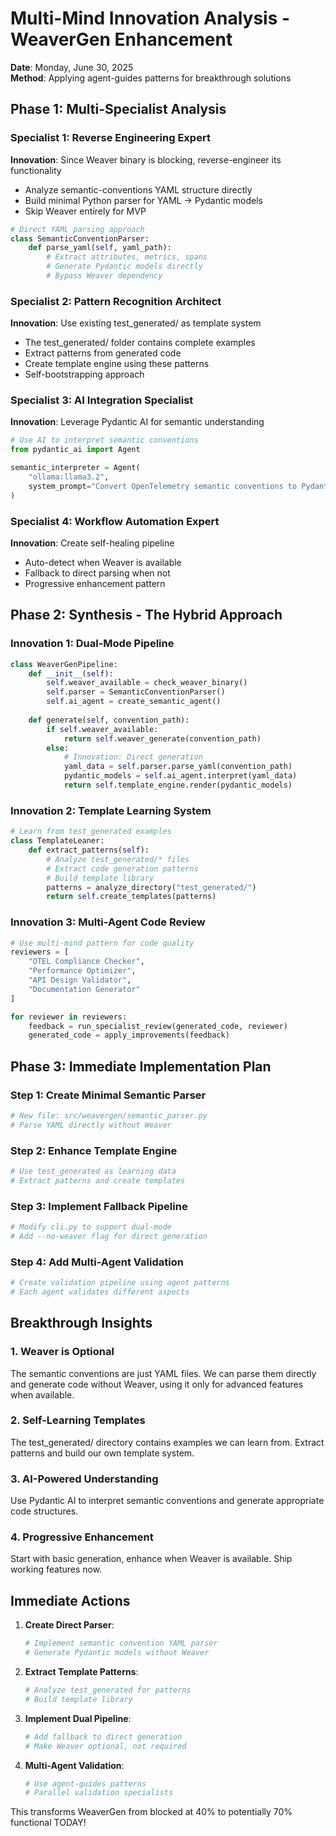 # Multi-Mind Innovation Analysis - WeaverGen Enhancement

**Date**: Monday, June 30, 2025  
**Method**: Applying agent-guides patterns for breakthrough solutions

## Phase 1: Multi-Specialist Analysis

### Specialist 1: Reverse Engineering Expert
**Innovation**: Since Weaver binary is blocking, reverse-engineer its functionality
- Analyze semantic-conventions YAML structure directly
- Build minimal Python parser for YAML → Pydantic models
- Skip Weaver entirely for MVP

```python
# Direct YAML parsing approach
class SemanticConventionParser:
    def parse_yaml(self, yaml_path):
        # Extract attributes, metrics, spans
        # Generate Pydantic models directly
        # Bypass Weaver dependency
```

### Specialist 2: Pattern Recognition Architect  
**Innovation**: Use existing test_generated/ as template system
- The test_generated/ folder contains complete examples
- Extract patterns from generated code
- Create template engine using these patterns
- Self-bootstrapping approach

### Specialist 3: AI Integration Specialist
**Innovation**: Leverage Pydantic AI for semantic understanding
```python
# Use AI to interpret semantic conventions
from pydantic_ai import Agent

semantic_interpreter = Agent(
    "ollama:llama3.2",
    system_prompt="Convert OpenTelemetry semantic conventions to Pydantic models"
)
```

### Specialist 4: Workflow Automation Expert
**Innovation**: Create self-healing pipeline
- Auto-detect when Weaver is available
- Fallback to direct parsing when not
- Progressive enhancement pattern

## Phase 2: Synthesis - The Hybrid Approach

### Innovation 1: Dual-Mode Pipeline
```python
class WeaverGenPipeline:
    def __init__(self):
        self.weaver_available = check_weaver_binary()
        self.parser = SemanticConventionParser()
        self.ai_agent = create_semantic_agent()
    
    def generate(self, convention_path):
        if self.weaver_available:
            return self.weaver_generate(convention_path)
        else:
            # Innovation: Direct generation
            yaml_data = self.parser.parse_yaml(convention_path)
            pydantic_models = self.ai_agent.interpret(yaml_data)
            return self.template_engine.render(pydantic_models)
```

### Innovation 2: Template Learning System
```python
# Learn from test_generated examples
class TemplateLeaner:
    def extract_patterns(self):
        # Analyze test_generated/* files
        # Extract code generation patterns
        # Build template library
        patterns = analyze_directory("test_generated/")
        return self.create_templates(patterns)
```

### Innovation 3: Multi-Agent Code Review
```python
# Use multi-mind pattern for code quality
reviewers = [
    "OTEL Compliance Checker",
    "Performance Optimizer", 
    "API Design Validator",
    "Documentation Generator"
]

for reviewer in reviewers:
    feedback = run_specialist_review(generated_code, reviewer)
    generated_code = apply_improvements(feedback)
```

## Phase 3: Immediate Implementation Plan

### Step 1: Create Minimal Semantic Parser
```bash
# New file: src/weavergen/semantic_parser.py
# Parse YAML directly without Weaver
```

### Step 2: Enhance Template Engine
```bash
# Use test_generated as learning data
# Extract patterns and create templates
```

### Step 3: Implement Fallback Pipeline
```bash
# Modify cli.py to support dual-mode
# Add --no-weaver flag for direct generation
```

### Step 4: Add Multi-Agent Validation
```bash
# Create validation pipeline using agent patterns
# Each agent validates different aspects
```

## Breakthrough Insights

### 1. Weaver is Optional
The semantic conventions are just YAML files. We can parse them directly and generate code without Weaver, using it only for advanced features when available.

### 2. Self-Learning Templates
The test_generated/ directory contains examples we can learn from. Extract patterns and build our own template system.

### 3. AI-Powered Understanding
Use Pydantic AI to interpret semantic conventions and generate appropriate code structures.

### 4. Progressive Enhancement
Start with basic generation, enhance when Weaver is available. Ship working features now.

## Immediate Actions

1. **Create Direct Parser**:
   ```python
   # Implement semantic convention YAML parser
   # Generate Pydantic models without Weaver
   ```

2. **Extract Template Patterns**:
   ```python
   # Analyze test_generated for patterns
   # Build template library
   ```

3. **Implement Dual Pipeline**:
   ```python
   # Add fallback to direct generation
   # Make Weaver optional, not required
   ```

4. **Multi-Agent Validation**:
   ```python
   # Use agent-guides patterns
   # Parallel validation specialists
   ```

This transforms WeaverGen from blocked at 40% to potentially 70% functional TODAY!
